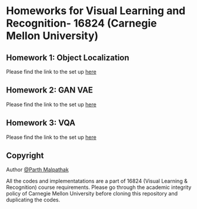 # Homeworks for Visual Learning and Recognition- 16824 (Carnegie Mellon University) 


## Homework 1: Object Localization
Please find the link to the set up [here](https://github.com/visual-learning/object-localization)


## Homework 2: GAN VAE
Please find the link to the set up [here](https://github.com/visual-learning/generative-modeling)


## Homework 3: VQA
Please find the link to the set up [here](https://github.com/visual-learning/vqa)

## Copyright
Author [@Parth Malpathak](https://github.com/parthmalpathak)

All the codes and implementatations are a part of 16824 (Visual Learning & Recognition) course requirements. Please go through the academic integrity policy of Carnegie Mellon University before cloning this repository and duplicating the codes.
